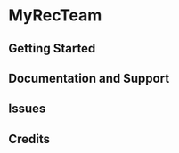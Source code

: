 MyRecTeam
================

Getting Started
---------------

Documentation and Support
-------------------------

Issues
-------------

Credits
-------
